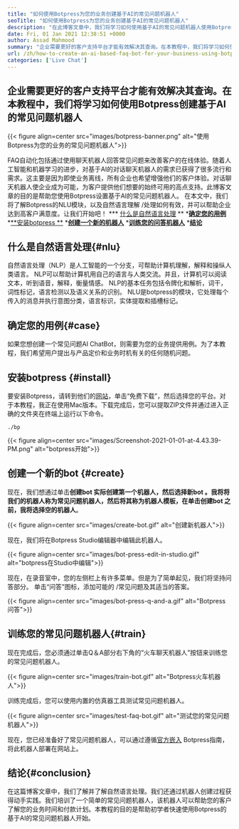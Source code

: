 ```yaml
---
title: "如何使用Botpress为您的业务创建基于AI的常见问题机器人" 
seoTitle: "如何使用Botpress为您的业务创建基于AI的常见问题机器人" 
description: "在此博客文章中，我们将学习如何使用基于AI的常见问题机器人使用Botpress自动化客户查询。" 
date: Fri, 01 Jan 2021 12:38:51 +0000
author: Assad Mahmood
summary: "企业需要更好的客户支持平台才能有效解决其查询。在本教程中，我们将学习如何使用Botpress创建基于AI的常见问题机器人" 
url: /zh/how-to-create-an-ai-based-faq-bot-for-your-business-using-botpress/
categories: ['Live Chat']
---
```


## 企业需要更好的客户支持平台才能有效解决其查询。在本教程中，我们将学习如何使用Botpress创建基于AI的常见问题机器人

{{< figure align=center src="images/botpress-banner.png" alt="使用Botpress为您的业务的常见问题机器人">}}

FAQ自动化包括通过使用聊天机器人回答常见问题来改善客户的在线体验。随着人工智能和机器学习的进步，对基于AI的对话聊天机器人的需求已获得了很多流行和需求。这主要是因为即使业务离线，所有企业也希望增强他们的客户体验。对话聊天机器人使企业成为可能，为客户提供他们想要的始终可用的高点支持。此博客文章的目的是帮助您使用Botpress设置基于AI的常见问题机器人。
在本文中，我们将了解Botpress的NLU模块，以及自然语言理解 /处理如何有效，并可以帮助企业达到高客户满意度。让我们开始吧！
  *** [什么是自然语言处理][1] **
  *[**确定您的用例**][2]
  *[**安装botpress **][3]
  *[**创建一个新的机器人**][4]
  *[**训练您的问答机器人**][5]
  *[**结论**][6]

## 什么是自然语言处理{#nlu}
自然语言处理（NLP）是人工智能的一个分支，可帮助计算机理解，解释和操纵人类语言。 NLP可以帮助计算机用自己的语言与人类交流。并且，计算机可以阅读文本，听到语音，解释，衡量情感。
NLP的基本任务包括令牌化和解析，词干，词性标记，语言检测以及语义关系的识别。
NLU是botpress的模块，它处理每个传入的消息并执行意图分类，语言标识，实体提取和插槽标记。

## 确定您的用例{#case}
如果您想创建一个常见问题AI ChatBot，则需要为您的业务提供用例。为了本教程，我们希望用户提出与产品定价和业务时机有关的任何随机问题。

## 安装botpress {#install}
要安装Botpress，请转到他们的[网站][7]，单击“免费下载”，然后选择您的平台。对于本教程，我正在使用Mac版本。下载完成后，您可以提取ZIP文件并通过进入正确的文件夹在终端上运行以下命令。
```
./bp
```

{{< figure align=center src="images/Screenshot-2021-01-01-at-4.43.39-PM.png" alt="botpress开始">}}


## 创建一个新的bot {#create}
现在，我们想通过单击**创建bot **实际创建第一个机器人，然后选择**新bot **。我将将我们的机器人称为常见问题机器人，然后将其称为机器人模板，在单击**创建bot **之前，我将选择**空的机器人**。

{{< figure align=center src="images/create-bot.gif" alt="创建新机器人">}}

现在，我们将在Botpress Studio编辑器中编辑此机器人。

{{< figure align=center src="images/bot-press-edit-in-studio.gif" alt="botpress在Studio中编辑">}}

现在，在录音室中，您的左侧栏上有许多菜单。但是为了简单起见，我们将坚持问答部分。
单击“问答”图标，添加可能的 /常见问题及其适当的答案。

{{< figure align=center src="images/bot-press-q-and-a.gif" alt="Botpress问答">}}


## 训练您的常见问题机器人{#train}
现在完成后，您必须通过单击Q＆A部分右下角的“火车聊天机器人”按钮来训练您的常见问题机器人。

{{< figure align=center src="images/train-bot.gif" alt="Botpress火车机器人">}}

训练完成后，您可以使用内置的仿真器工具测试常见问题机器人。

{{< figure align=center src="images/test-faq-bot.gif" alt="测试您的常见问题机器人">}}

现在，您已经准备好了常见问题机器人，可以通过遵循[官方嵌入][8] Botpress指南，将此机器人部署在网站上。

## 结论{#conclusion}
在这篇博客文章中，我们了解并了解自然语言处理。我们还通过机器人创建过程获得动手实践。我们培训了一个简单的常见问题机器人，该机器人可以帮助您的客户了解您的业务时间和付款计划。本教程的目的是帮助初学者快速使用Botpress的基于AI的常见问题机器人开始。

  
[1]: #nlu
[2]: #case
[3]: #install
[4]: #create
[5]: #train
[6]: #conclusion
[7]: https://botpress.com/download
[8]: https://botpress.com/docs/channels/web

